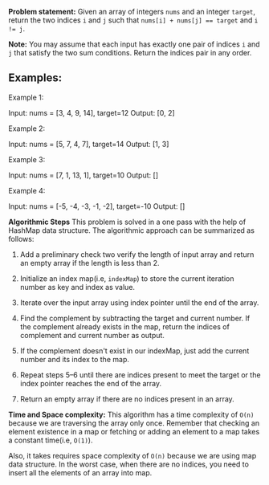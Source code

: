**Problem statement:**
Given an array of integers `nums` and an integer `target`, return the two indices `i` and `j` such that `nums[i] + nums[j] == target` and `i != j`.

**Note:** You may assume that each input has exactly one pair of indices `i` and `j` that satisfy the two sum conditions. Return the indices pair in any order.

## Examples:
Example 1:

Input: nums = [3, 4, 9, 14], target=12
Output: [0, 2]

Example 2: 

Input: nums = [5, 7, 4, 7], target=14
Output: [1, 3]

Example 3: 

Input: nums = [7, 1, 13, 1], target=10
Output: []

Example 4: 

Input: nums = [-5, -4, -3, -1, -2], target=-10
Output: []

**Algorithmic Steps**
This problem is solved in a one pass with the help of HashMap data structure. The algorithmic approach can be summarized as follows:


1. Add a preliminary check two verify the length of input array and return an empty array if the length is less than 2.

3. Initialize an index map(i.e, `indexMap`) to store the current iteration number as key and index as value.

4. Iterate over the input array using index pointer until the end of the array. 

5. Find the complement by subtracting the target and current number. If the complement already exists in the map, return the indices of complement and current number as output.

6. If the complement doesn't exist in our indexMap, just add the current number and its index to the map.

7. Repeat steps 5–6 until there are indices present to meet the target or the index pointer reaches the end of the array.

8. Return an empty array if there are no indices present in an array.

**Time and Space complexity:**
This algorithm has a time complexity of `O(n)` because we are traversing the array only once. Remember that checking an element existence in a map or fetching or adding an element to a map takes a constant time(i.e, `O(1)`).

Also, it takes requires space complexity of `O(n)` because we are using map data structure. In the worst case, when there are no indices, you need to insert all the elements of an array into map.
